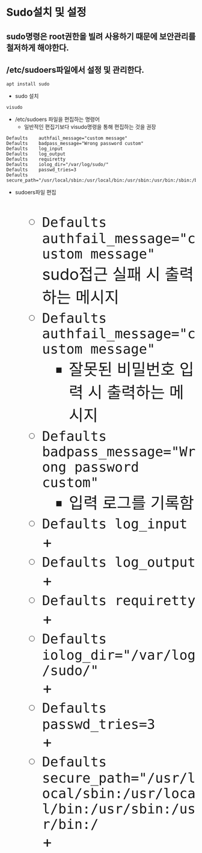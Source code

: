 # Sudo설치 및 설정</br>
## sudo명령은 root권한을 빌려 사용하기 때문에 보안관리를 철저하게 해야한다.</br>
## /etc/sudoers파일에서 설정 및 관리한다.</br>
```
apt install sudo
```
+ sudo 설치</br>
```
visudo
```
+ /etc/sudoers 파일을 편집하는 명령어
    + 일반적인 편집기보다 visudo명령을 통해 편집하는 것을 권장</br>
```
Defaults	authfail_message="custom message"
Defaults	badpass_message="Wrong password custom"
Defaults	log_input
Defaults	log_output
Defaults	requiretty
Defaults	iolog_dir="/var/log/sudo/"
Defaults	passwd_tries=3
Defaults	secure_path="/usr/local/sbin:/usr/local/bin:/usr/sbin:/usr/bin:/sbin:/bin:/snap/bin"
```
+ sudoers파일 편집
    <span style="font-size:300%">
    + `Defaults    authfail_message="custom message"` </br>sudo접근 실패 시 출력하는 메시지 </span>
    + `Defaults    authfail_message="custom message"`
        + 잘못된 비밀번호 입력 시 출력하는 메시지
    + `Defaults	badpass_message="Wrong password custom"`
        + 입력 로그를 기록함
    + `Defaults	log_input`</br>
        + 
    + `Defaults	log_output`</br>
        + 
    + `Defaults	requiretty`</br>
        + 
    + `Defaults	iolog_dir="/var/log/sudo/"`</br>
        + 
    + `Defaults	passwd_tries=3`</br>
        + 
    + `Defaults    secure_path="/usr/local/sbin:/usr/local/bin:/usr/sbin:/usr/bin:/`</br>
        + 